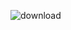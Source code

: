 ![download](https://github.com/wahid1099/topic_modeling_lda/assets/40333979/cfb02e51-afb2-4b08-b446-e375b65f31ee)
